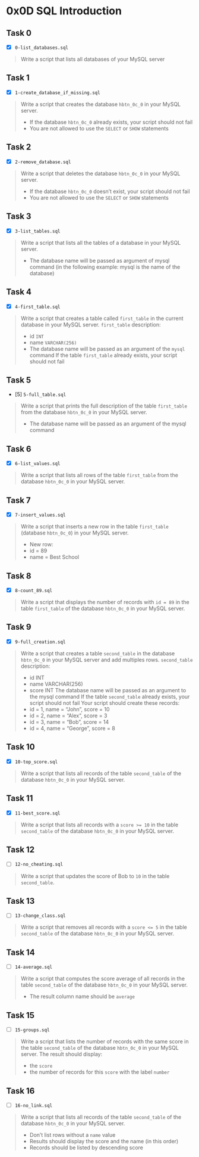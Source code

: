 # 0x0D SQL Introduction

## Task 0
- [x] `0-list_databases.sql`
> Write a script that lists all databases of your MySQL server

## Task 1
- [x] `1-create_database_if_missing.sql`
> Write a script that creates the database `hbtn_0c_0` in your MySQL server.
> - If the database `hbtn_0c_0` already exists, your script should not fail
> - You are not allowed to use the `SELECT` or `SHOW` statements

## Task 2
- [x] `2-remove_database.sql`
> Write a script that deletes the database `hbtn_0c_0` in your MySQL server.
> - If the database `hbtn_0c_0` doesn’t exist, your script should not fail
> - You are not allowed to use the `SELECT` or `SHOW` statements

## Task 3
- [x] `3-list_tables.sql`
> Write a script that lists all the tables of a database in your MySQL server.
> - The database name will be passed as argument of mysql command (in the following example: mysql is the name of the database)

## Task 4
- [x] `4-first_table.sql`
> Write a script that creates a table called `first_table` in the current database in your MySQL server.
> `first_table` description:
> - id `INT`
> - name `VARCHAR(256)`
> - The database name will be passed as an argument of the `mysql` command
> If the table `first_table` already exists, your script should not fail

## Task 5
- [5] `5-full_table.sql`
> Write a script that prints the full description of the table `first_table` from the database `hbtn_0c_0` in your MySQL server.
> - The database name will be passed as an argument of the mysql command

## Task 6
- [x] `6-list_values.sql`
> Write a script that lists all rows of the table `first_table` from the database `hbtn_0c_0` in your MySQL server.

## Task 7
- [x] `7-insert_values.sql`
> Write a script that inserts a new row in the table `first_table` (database `hbtn_0c_0`) in your MySQL server.
> - New row:
> - id = 89
> - name = Best School

## Task 8
- [x] `8-count_89.sql`
> Write a script that displays the number of records with `id = 89` in the table `first_table` of the database `hbtn_0c_0` in your MySQL server.

## Task 9
- [x] `9-full_creation.sql`
> Write a script that creates a table `second_table` in the database `hbtn_0c_0` in your MySQL server and add multiples rows.
> `second_table` description:
> - id INT
> - name VARCHAR(256)
> - score INT
> The database name will be passed as an argument to the mysql command
> If the table `second_table` already exists, your script should not fail
> Your script should create these records:
> - id = 1, name = “John”, score = 10
> - id = 2, name = “Alex”, score = 3
> - id = 3, name = “Bob”, score = 14
> - id = 4, name = “George”, score = 8

## Task 10
- [x] `10-top_score.sql`
> Write a script that lists all records of the table `second_table` of the database `hbtn_0c_0` in your MySQL server.

## Task 11
- [x] `11-best_score.sql`
> Write a script that lists all records with a `score >= 10` in the table `second_table` of the database `hbtn_0c_0` in your MySQL server.

## Task 12
- [ ] `12-no_cheating.sql`
> Write a script that updates the score of Bob to `10` in the table `second_table`.

## Task 13
- [ ] `13-change_class.sql`
> Write a script that removes all records with a `score <= 5` in the table `second_table` of the database `hbtn_0c_0` in your MySQL server.

## Task 14
- [ ] `14-average.sql`
> Write a script that computes the score average of all records in the table `second_table` of the database `hbtn_0c_0` in your MySQL server.
> - The result column name should be `average`

## Task 15
- [ ] `15-groups.sql`
> Write a script that lists the number of records with the same score in the table `second_table` of the database `hbtn_0c_0` in your MySQL server.
> The result should display:
> - the `score`
> - the number of records for this `score` with the label `number`

## Task 16
- [ ] `16-no_link.sql`
> Write a script that lists all records of the table `second_table` of the database `hbtn_0c_0` in your MySQL server.
> - Don’t list rows without a `name` value
> - Results should display the score and the name (in this order)
> - Records should be listed by descending score

